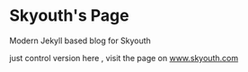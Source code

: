 # Skyouth's Page

Modern Jekyll based blog for Skyouth

just control version here , visit the page on www.skyouth.com
